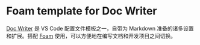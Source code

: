 # Foam template for Doc Writer

[Doc Writer](https://code.visualstudio.com/docs/configure/profiles#_doc-writer-profile-template) 是 VS Code 配置文件模板之一，自带为 Markdown 准备的诸多设置和扩展。搭配 [Foam](https://foambubble.github.io/foam/) 使用，可以方便地在编写文档和开发项目之间切换。
